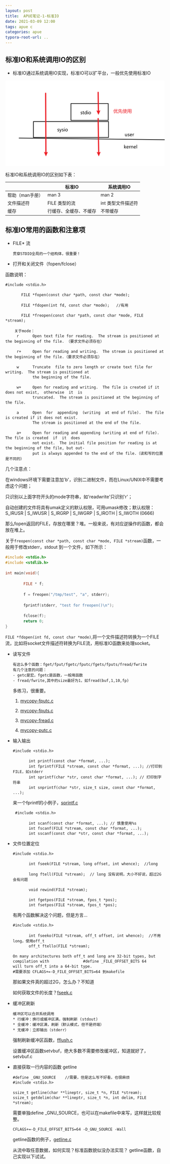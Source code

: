 ```yaml
---
layout: post
title:  APUE笔记-1-标准IO
date: 2021-03-09 12:00
tags: apue c
categories: apue
typora-root-url: ..
---
```


## 标准IO和系统调用IO的区别

- 标准IO通过系统调用IO实现，标准IO可以扩平台，一般优先使用标准IO

![1614129489800](/lib/staticfile/linux-sys/APUE-1-stdio/1614129489800.png)

标准IO和系统调用IO的区别如下表：

|                 | 标准IO                 | 系统调用IO         |
| --------------- | ---------------------- | ------------------ |
| 帮助（man手册） | man 3                  | man 2              |
| 文件描述符      | FILE 类型的流          | int 类型文件描述符 |
| 缓存            | 行缓存、全缓存、不缓存 | 不带缓存           |


## 标准IO常用的函数和注意项

- FILE* 流

  ```
  贯穿STDIO全局的一个结构体，很重要！
  ```

- 打开和关闭文件（fopen/fclose）

函数说明：

  ```
  #include <stdio.h>
  
         FILE *fopen(const char *path, const char *mode);
  
         FILE *fdopen(int fd, const char *mode);   //有用
  
         FILE *freopen(const char *path, const char *mode, FILE *stream);

      关于mode：
       r      Open text file for reading.  The stream is positioned at the beginning of the file. （要求文件必须存在）

       r+     Open for reading and writing.  The stream is positioned at the beginning of the file.（要求文件必须存在）

       w      Truncate  file to zero length or create text file for writing.  The stream is positioned at
              the beginning of the file.

       w+     Open for reading and writing.  The file is created if it does not exist,  otherwise  it  is
              truncated.  The stream is positioned at the beginning of the file.

       a      Open  for  appending  (writing  at end of file).  The file is created if it does not exist.
              The stream is positioned at the end of the file.

       a+     Open for reading and appending (writing at end of file).  The file is created  if  it  does
              not exist.  The initial file position for reading is at the beginning of the file, but out‐
              put is always appended to the end of the file.（读和写的位置是不同的）
  ```

几个注意点：

在windows环境下需要注意加'b'，识别二进制文件，而在Linux/UNIX中不需要考虑这个问题；

只识别以上面字符开头的mode字符串，如'readwrite'只识别'r'；

自动创建的文件将具有umak定义的默认权限，可用umask修改；默认权限：S_IRUSR | S_IWUSR | S_IRGRP | S_IWGRP | S_IROTH | S_IWOTH (0666)

那么fopen返回的FILE，存放在哪里？堆。一般来说，有对应逆操作的函数，都会放在堆上。

关于`freopen(const char *path, const char *mode, FILE *stream)`函数，一般用于修改stderr，stdout 到一个文件，如下所示：


```c
#include <stdio.h>
#include <stdlib.h>

int main(void){

        FILE * f;

        f = freopen("/tmp/test", "a", stderr);

        fprintf(stderr, "test for freopen()\n");

        fclose(f);
        return 0;
}

```

`FILE *fdopen(int fd, const char *mode)`,将一个文件描述符转换为一个FILE流，比如将socket文件描述符转换为FILE流，用标准IO函数来处理socket。

- 读写文件

  ```
  有这么多个函数：fget/fput/fgetc/fputc/fgets/fputs/fread/fwrite
  有几个注意的问题：
  - getc是宏，fgetc是函数，一般用函数
  - fread/fwrite,其中的size最好为1，如fread(buf,1,10,fp)
  ```

  多练习，很重要。

  1. [mycopy-fputc.c](/lib/staticfile/linux-sys/APUE-1-stdio/mycopy-fputc.c)

  2. [mycopy-fputs.c](/lib/staticfile/linux-sys/APUE-1-stdio/mycopy-fputs.c)

  3. [mycopy-fread.c](/lib/staticfile/linux-sys/APUE-1-stdio/mycopy-fread.c)

  4. [mycopy-putc.c](/lib/staticfile/linux-sys/APUE-1-stdio/mycopy-putc.c)

  

- 输入输出

  ```
  #include <stdio.h>
  
         int printf(const char *format, ...);
         int fprintf(FILE *stream, const char *format, ...); //打印到FILE，如stderr
         int sprintf(char *str, const char *format, ...); // 打印到字符串
         int snprintf(char *str, size_t size, const char *format, ...); 
  ```

  来一个fprintf的小例子，[sprintf.c](/lib/staticfile/linux-sys/APUE-1-stdio/sprintf.c)

  ```
   #include <stdio.h>
  
         int scanf(const char *format, ...); // 慎重使用%s
         int fscanf(FILE *stream, const char *format, ...);
         int sscanf(const char *str, const char *format, ...);
  
  ```

  

- 文件位置定位

  ```
  #include <stdio.h>
  
         int fseek(FILE *stream, long offset, int whence);  //long  
  
         long ftell(FILE *stream);  // long 没有说明，大小不好说，超过2G会有问题
  
         void rewind(FILE *stream);
  
         int fgetpos(FILE *stream, fpos_t *pos);
         int fsetpos(FILE *stream, fpos_t *pos);
  
  ```

  有两个函数解决这个问题，但是方言...

  ```
  #include <stdio.h>
  
         int fseeko(FILE *stream, off_t offset, int whence);  //不用long，使用off_t
         off_t ftello(FILE *stream);
         
  On many architectures both off_t and long are 32-bit types, but compilation with               #define _FILE_OFFSET_BITS 64
  will turn off_t into a 64-bit type.
  #需要添加 CFLAGS+=-D_FILE_OFFSET_BITS=64 到makefile
  ```

  那如果文件真的超过2G，怎么办？不知道

  如何获取文件的长度？[fseek.c](/lib/staticfile/linux-sys/APUE-1-stdio/fseek.c)

  

- 缓冲区刷新

  ```
  缓冲区可以合并系统调用
  * 行缓冲：换行或缓冲区满，强制刷新 (stdout)
  * 全缓冲：缓冲区满，刷新（默认模式，但不是终端）
  * 无缓冲：立即输出（stderr）
  ```

  强制刷新缓冲区函数，[fflush.c](/lib/staticfile/linux-sys/APUE-1-stdio/fflush.c)

  设置缓冲区函数setvbuf，绝大多数不需要修改缓冲区，知道就好了，setvbuf.c

  

- 直接获取一行内容的函数 getline

  ```
  #define _GNU_SOURCE    //需要，但是这么写不好看，也很麻烦
  #include <stdio.h>
  
  ssize_t getline(char **lineptr, size_t *n, FILE *stream);
  ssize_t getdelim(char **lineptr, size_t *n, int delim, FILE *stream);
  ```

  需要单独define _GNU_SOURCE，也可以在makefile中来写，这样就比较规整。

  ```
  CFLAGS+=-D_FILE_OFFSET_BITS=64 -D_GNU_SOURCE -Wall
  ```

  getline函数的例子，[getline.c](/lib/staticfile/linux-sys/APUE-1-stdio/getline.c)
  
  从流中取任意数据，如何实现？标准函数貌似没办法实现？ getline函数，自己实现以下试试。
  



